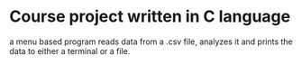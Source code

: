 
# Course project written in C language
a menu based program reads data from a .csv file, analyzes it and prints the data to either a terminal or a file.


